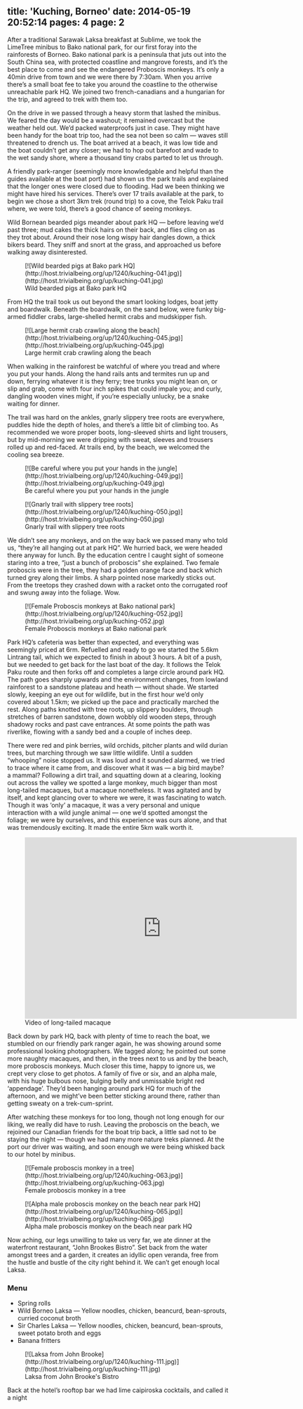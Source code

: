 title: 'Kuching, Borneo'
date: 2014-05-19 20:52:14
pages: 4
page: 2
---

After a traditional Sarawak Laksa breakfast at Sublime, we took the LimeTree minibus to Bako national park, for our first foray into the rainforests of Borneo. Bako national park is a peninsula that juts out into the South China sea, with protected coastline and mangrove forests, and it’s the best place to come and see the endangered Proboscis monkeys. It’s only a 40min drive from town and we were there by 7:30am. When you arrive there’s a small boat fee to take you around the coastline to the otherwise unreachable park HQ. We joined two french-canadians and a hungarian for the trip, and agreed to trek with them too.

On the drive in we passed through a heavy storm that lashed the minibus. We feared the day would be a washout; it remained overcast but the weather held out. We’d packed waterproofs just in case. They might have been handy for the boat trip too, had the sea not been so calm — waves still threatened to drench us. The boat arrived at a beach, it was low tide and the boat couldn’t get any closer; we had to hop out barefoot and wade to the wet sandy shore, where a thousand tiny crabs parted to let us through.

A friendly park-ranger (seemingly more knowledgable and helpful than the guides available at the boat port) had shown us the park trails and explained that the longer ones were closed due to flooding. Had we been thinking we might have hired his services. There’s over 17 trails available at the park, to begin we chose a short 3km trek (round trip) to a cove, the Telok Paku trail where, we were told, there’s a good chance of seeing monkeys.

Wild Bornean bearded pigs meander about park HQ — before leaving we’d past three; mud cakes the thick hairs on their back, and flies cling on as they trot about. Around their nose long wispy hair dangles down, a thick bikers beard. They sniff and snort at the grass, and approached us before walking away disinterested.

<figure class="generated-figure generated-figure--retina generated-figure--620 generated-figure--landscape">[![Wild bearded pigs at Bako park HQ](http://host.trivialbeing.org/up/1240/kuching-041.jpg)](http://host.trivialbeing.org/up/kuching-041.jpg)<figcaption class="generated-figure-caption">Wild bearded pigs at Bako park HQ</figcaption></figure>

From HQ the trail took us out beyond the smart looking lodges, boat jetty and boardwalk. Beneath the boardwalk, on the sand below, were funky big-armed fiddler crabs, large-shelled hermit crabs and mudskipper fish.

<figure class="generated-figure generated-figure--retina generated-figure--620 generated-figure--landscape">[![Large hermit crab crawling along the beach](http://host.trivialbeing.org/up/1240/kuching-045.jpg)](http://host.trivialbeing.org/up/kuching-045.jpg)<figcaption class="generated-figure-caption">Large hermit crab crawling along the beach</figcaption></figure>

When walking in the rainforest be watchful of where you tread and where you put your hands. Along the hand rails ants and termites run up and down, ferrying whatever it is they ferry; tree trunks you might lean on, or slip and grab, come with four inch spikes that could impale you; and curly, dangling wooden vines might, if you’re especially unlucky, be a snake waiting for dinner.

The trail was hard on the ankles, gnarly slippery tree roots are everywhere, puddles hide the depth of holes, and there’s a little bit of climbing too. As recommended we wore proper boots, long-sleeved shirts and light trousers, but by mid-morning we were dripping with sweat, sleeves and trousers rolled up and red-faced. At trails end, by the beach, we welcomed the cooling sea breeze.

<figure class="generated-figure generated-figure--retina generated-figure--620 generated-figure--portrait">[![Be careful where you put your hands in the jungle](http://host.trivialbeing.org/up/1240/kuching-049.jpg)](http://host.trivialbeing.org/up/kuching-049.jpg)<figcaption class="generated-figure-caption">Be careful where you put your hands in the jungle</figcaption></figure>

<figure class="generated-figure generated-figure--retina generated-figure--620 generated-figure--portrait">[![Gnarly trail with slippery tree roots](http://host.trivialbeing.org/up/1240/kuching-050.jpg)](http://host.trivialbeing.org/up/kuching-050.jpg)<figcaption class="generated-figure-caption">Gnarly trail with slippery tree roots</figcaption></figure>

We didn’t see any monkeys, and on the way back we passed many who told us, “they’re all hanging out at park HQ”. We hurried back, we were headed there anyway for lunch. By the education centre I caught sight of someone staring into a tree, “just a bunch of proboscis” she explained. Two female proboscis were in the tree, they had a golden orange face and back which turned grey along their limbs. A sharp pointed nose markedly sticks out. From the treetops they crashed down with a racket onto the corrugated roof and swung away into the foliage. Wow.

<figure class="generated-figure generated-figure--retina generated-figure--620 generated-figure--landscape">[![Female Proboscis monkeys at Bako national park](http://host.trivialbeing.org/up/1240/kuching-052.jpg)](http://host.trivialbeing.org/up/kuching-052.jpg)<figcaption class="generated-figure-caption">Female Proboscis monkeys at Bako national park</figcaption></figure>

Park HQ’s cafeteria was better than expected, and everything was seemingly priced at 6rm. Refuelled and ready to go we started the 5.6km Lintrang tail, which we expected to finish in about 3 hours. A bit of a push, but we needed to get back for the last boat of the day. It follows the Telok Paku route and then forks off and completes a large circle around park HQ. The path goes sharply upwards and the environment changes, from lowland rainforest to a sandstone plateau and heath — without shade. We started slowly, keeping an eye out for wildlife, but in the first hour we’d only covered about 1.5km; we picked up the pace and practically marched the rest. Along paths knotted with tree roots, up slippery boulders, through stretches of barren sandstone, down wobbly old wooden steps, through shadowy rocks and past cave entrances. At some points the path was riverlike, flowing with a sandy bed and a couple of inches deep.

There were red and pink berries, wild orchids, pitcher plants and wild durian trees, but marching through we saw little wildlife. Until a sudden “whooping” noise stopped us. It was loud and it sounded alarmed, we tried to trace where it came from, and discover what it was — a big bird maybe? a mammal? Following a dirt trail, and squatting down at a clearing, looking out across the valley we spotted a large monkey, much bigger than most long-tailed macaques, but a macaque nonetheless. It was agitated and by itself, and kept glancing over to where we were, it was fascinating to watch. Though it was ‘only’ a macaque, it was a very personal and unique interaction with a wild jungle animal — one we’d spotted amongst the foliage; we were by ourselves, and this experience was ours alone, and that was tremendously exciting. It made the entire 5km walk worth it.

<figure class="generated-figure generated-figure--retina generated-figure--620 generated-figure--video"><div class="video-wrapper"><iframe class="vimeo" src="http://player.vimeo.com/video/95789071" width="620" height="413" frameborder="0"></iframe></div><figcaption class="generated-figure-caption">Video of long-tailed macaque</figcaption></figure>

Back down by park HQ, back with plenty of time to reach the boat, we stumbled on our friendly park ranger again, he was showing around some professional looking photographers. We tagged along; he pointed out some more naughty macaques, and then, in the trees next to us and by the beach, more proboscis monkeys. Much closer this time, happy to ignore us, we crept very close to get photos. A family of five or six, and an alpha male, with his huge bulbous nose, bulging belly and unmissable bright red ‘appendage’. They’d been hanging around park HQ for much of the afternoon, and we might’ve been better sticking around there, rather than getting sweaty on a trek-cum-sprint.

After watching these monkeys for too long, though not long enough for our liking, we really did have to rush. Leaving the proboscis on the beach, we rejoined our Canadian friends for the boat trip back, a little sad not to be staying the night — though we had many more nature treks planned. At the port our driver was waiting, and soon enough we were being whisked back to our hotel by minibus.

<figure class="generated-figure generated-figure--retina generated-figure--620 generated-figure--portrait">[![Female proboscis monkey in a tree](http://host.trivialbeing.org/up/1240/kuching-063.jpg)](http://host.trivialbeing.org/up/kuching-063.jpg)<figcaption class="generated-figure-caption">Female proboscis monkey in a tree</figcaption></figure>

<figure class="generated-figure generated-figure--retina generated-figure--620 generated-figure--portrait">[![Alpha male proboscis monkey on the beach near park HQ](http://host.trivialbeing.org/up/1240/kuching-065.jpg)](http://host.trivialbeing.org/up/kuching-065.jpg)<figcaption class="generated-figure-caption">Alpha male proboscis monkey on the beach near park HQ</figcaption></figure>

Now aching, our legs unwilling to take us very far, we ate dinner at the waterfront restaurant, “John Brookes Bistro”. Set back from the water amongst trees and a garden, it creates an idyllic open veranda, free from the hustle and bustle of the city right behind it. We can’t get enough local Laksa.

<div class="menu">

### Menu

*   Spring rolls
*   Wild Borneo Laksa — Yellow noodles, chicken, beancurd, bean-sprouts, curried coconut broth
*   Sir Charles Laksa — Yellow noodles, chicken, beancurd, bean-sprouts, sweet potato broth and eggs
*   Banana fritters
</div>

<figure class="generated-figure generated-figure--retina generated-figure--620 generated-figure--landscape">[![Laksa from John Brooke](http://host.trivialbeing.org/up/1240/kuching-111.jpg)](http://host.trivialbeing.org/up/kuching-111.jpg)<figcaption class="generated-figure-caption">Laksa from John Brooke's Bistro</figcaption></figure>

Back at the hotel’s rooftop bar we had lime caipiroska cocktails, and called it a night
